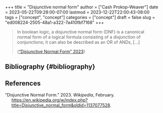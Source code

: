 +++
title = "Disjunctive normal form"
author = ["Cash Prokop-Weaver"]
date = 2023-05-22T09:28:00-07:00
lastmod = 2023-12-22T22:00:43-08:00
tags = ["concept", "concept"]
categories = ["concept"]
draft = false
slug = "ed008224-2505-48a1-a322-7a410fbf7168"
+++

> In boolean logic, a disjunctive normal form (DNF) is a canonical normal form of a logical formula consisting of a disjunction of conjunctions; it can also be described as an OR of ANDs, [...]
>
> (<a href="#citeproc_bib_item_1">“Disjunctive Normal Form” 2023</a>)


## Bibliography {#bibliography}

## References

<style>.csl-entry{text-indent: -1.5em; margin-left: 1.5em;}</style><div class="csl-bib-body">
  <div class="csl-entry"><a id="citeproc_bib_item_1"></a>“Disjunctive Normal Form.” 2023. <i>Wikipedia</i>, February. <a href="https://en.wikipedia.org/w/index.php?title=Disjunctive_normal_form&oldid=1137077528">https://en.wikipedia.org/w/index.php?title=Disjunctive_normal_form&#38;oldid=1137077528</a>.</div>
</div>
